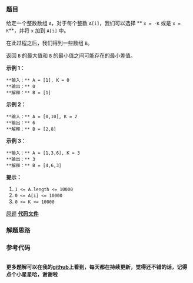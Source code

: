 ### 题目
给定一个整数数组 `A`，对于每个整数 `A[i]`，我们可以选择 ** `x = -K` 或是 `x = K`**，并将 `x` 加到 `A[i]` 中。

在此过程之后，我们得到一些数组 `B`。

返回 `B` 的最大值和 `B` 的最小值之间可能存在的最小差值。



**示例 1：**

    
    
    **输入：** A = [1], K = 0
    **输出：** 0
    **解释：** B = [1]
    

**示例 2：**

    
    
    **输入：** A = [0,10], K = 2
    **输出：** 6
    **解释：** B = [2,8]
    

**示例 3：**

    
    
    **输入：** A = [1,3,6], K = 3
    **输出：** 3
    **解释：** B = [4,6,3]
    



**提示：**

  1. `1 <= A.length <= 10000`
  2. `0 <= A[i] <= 10000`
  3. `0 <= K <= 10000`

[原题](https://leetcode-cn.com/problems/smallest-range-ii/)    **[代码文件]()**


### 解题思路




### 参考代码

```go


```




**更多题解可以在我的[github](https://github.com/LZH139/leetcode_Go)上看到，每天都在持续更新，觉得还不错的话，记得点个小星星哈，谢谢啦**
